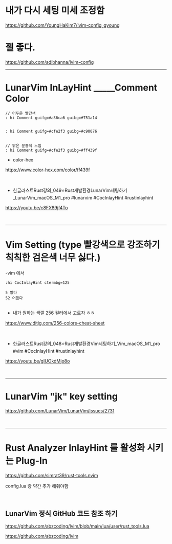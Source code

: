 # 내가 다시 세팅 미세 조정함

https://github.com/YoungHaKim7/lvim-config_gyoung

# 젤 좋다.

https://github.com/adibhanna/lvim-config

<hr>


# LunarVim InLayHint _____Comment Color

```
// 어두운 빨간색
: hi Comment guifg=#a36ca6 guibg=#751a14


: hi Comment guifg=#cfe2f3 guibg=#c90076


// 밝은 분홍색 느낌
: hi Comment guifg=#cfe2f3 guibg=#ff439f

```

- color-hex

https://www.color-hex.com/color/ff439f

<br>

-  한글러스트Rust강의_049⭐️Rust개발환경LunarVim세팅하기_LunarVim_macOS_M1_pro #lunarvim #CocInlayHint #rustinlayhint

https://youtu.be/c8FX89jf4To

<br>

<hr>


# Vim Setting (type 빨강색으로 강조하기 칙칙한 검은색 너무 싫다.)

-vim 에서

```
:hi CocInlayHint ctermbg=125

5 밝다
52 어둡다


```

- 내가 원하는 색깔 256 컬러에서 고르자 ㅎㅎ

https://www.ditig.com/256-colors-cheat-sheet

<br>

-  한글러스트Rust강의_048⭐️Rust개발환경Vim세팅하기_Vim_macOS_M1_pro #vim #CocInlayHint #rustinlayhint

https://youtu.be/gIUOkdMjo8o

<br>

<hr>

# LunarVim "jk" key setting

https://github.com/LunarVim/LunarVim/issues/2731


<br>

<hr>

# Rust Analyzer InlayHint 를 활성화 시키는 Plug-In

https://github.com/simrat39/rust-tools.nvim


config.lua 랑 약간 추가 해줘야함

<br>

## LunarVim 정식 GitHub 코드 참조 하기 

https://github.com/abzcoding/lvim/blob/main/lua/user/rust_tools.lua

https://github.com/abzcoding/lvim

<br>
